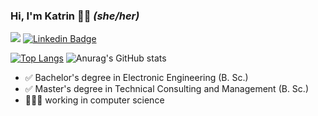### Hi, I'm Katrin ✌🏽 _(she/her)_

 
![](https://komarev.com/ghpvc/?username=gitkatrin) [![Linkedin Badge](https://img.shields.io/badge/-Katrin%20Glöwing-blue?style=social&logo=Linkedin&logoColor=blue&link=https://www.https://www.linkedin.com/in/katrin-gl%C3%B6wing-9b2a24205/)](https://www.linkedin.com/in/katrin-gl%C3%B6wing-9b2a24205/)

<!---
[![GitHub followers](https://img.shields.io/github/followers/gitkatrin?label=Follow&style=social)](https://github.com/gitkatrin/?tab=follow)
-->

[![Top Langs](https://github-readme-stats.vercel.app/api/top-langs/?username=gitkatrin)](https://github.com/anuraghazra/github-readme-stats)
![Anurag's GitHub stats](https://github-readme-stats.vercel.app/api?username=gitkatrin&show_icons=true&theme=locale)

<!---
<img src="https://media3.giphy.com/media/mP8YqtjCNOB9HLyrn0/giphy.gif?cid=790b7611384c553966cb55a111688135b6ec68aefb6d5705&rid=giphy.gif&ct=g)" width="200">
</div>-->

- ✅ Bachelor's degree in Electronic Engineering (B. Sc.)
- ✅ Master's degree in Technical Consulting and Management (B. Sc.)
- 👩🏽‍💻 working in computer science


<!--
**gitkatrin/gitkatrin** is a ✨ _special_ ✨ repository because its `README.md` (this file) appears on your GitHub profile.

Here are some ideas to get you started:

- 🔭 I’m currently working on ...
- 🌱 I’m currently learning ...
- 👯 I’m looking to collaborate on ...
- 🤔 I’m looking for help with ...
- 💬 Ask me about ...
- 📫 How to reach me: ...
- 😄 Pronouns: ...
- ⚡ Fun fact: ...
-->
